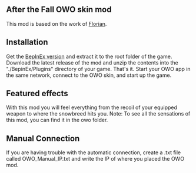## After the Fall OWO skin mod
This mod is based on the work of [Florian](https://github.com/floh-owo).

## Installation
Get the [BepInEx version](https://github.com/BepInEx/BepInEx/releases/tag/v6.0.0-pre.2) and extract it to the root folder of the game. Download the latest release of the mod and unzip the contents into the "./BepinEx/Plugins" directory of your game. That's it. Start your OWO app in the same network, connect to the OWO skin, and start up the game.

## Featured effects
With this mod you will feel everything from the recoil of your equipped weapon to where the snowbreed hits you.
Note: To see all the sensations of this mod, you can find it in the owo folder.

## Manual Connection
If you are having trouble with the automatic connection, create a .txt file called OWO_Manual_IP.txt and write the IP of where you placed the OWO mod.
